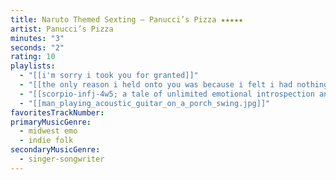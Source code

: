 ```yaml
---
title: Naruto Themed Sexting — Panucci’s Pizza ★★★★★
artist: Panucci’s Pizza
minutes: "3"
seconds: "2"
rating: 10
playlists:
  - "[[i'm sorry i took you for granted]]"
  - "[[the only reason i held onto you was because i felt i had nothing left]]"
  - "[[scorpio-infj-4w5; a tale of unlimited emotional introspection and arcane bullshit]]"
  - "[[man_playing_acoustic_guitar_on_a_porch_swing.jpg]]"
favoritesTrackNumber:
primaryMusicGenre:
  - midwest emo
  - indie folk
secondaryMusicGenre:
  - singer-songwriter
---
```


